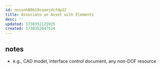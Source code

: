 ```yaml
---
id: nnionh80b19cqaejdcfdp22
title: Associate an Asset with Elements
desc: ''
updated: 1738352125925
created: 1738352047524
---
```


## notes

- e.g., CAD model, interface control document, any non-DOF resource
